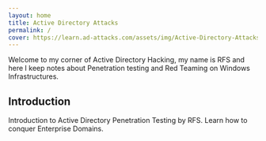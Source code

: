 ```yaml
---
layout: home
title: Active Directory Attacks
permalink: /
cover: https://learn.ad-attacks.com/assets/img/Active-Directory-Attacks.png
---
```


Welcome to my corner of Active Directory Hacking, my name is RFS and here I keep notes about Penetration testing and Red Teaming on Windows Infrastructures.

## Introduction

Introduction to Active Directory Penetration Testing by RFS. Learn how to conquer Enterprise Domains.



